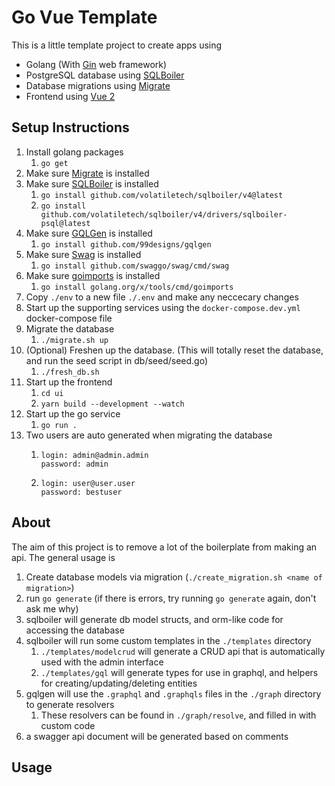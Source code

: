 # Go Vue Template

This is a little template project to create apps using 

- Golang (With [Gin](https://github.com/gin-gonic/gin) web framework)
- PostgreSQL database using [SQLBoiler](https://github.com/volatiletech/sqlboiler)
- Database migrations using [Migrate](https://github.com/golang-migrate/migrate)
- Frontend using [Vue 2](https://vuejs.org/)

## Setup Instructions

1. Install golang packages
   1. `go get`
2. Make sure [Migrate](https://github.com/golang-migrate/migrate) is installed
3. Make sure [SQLBoiler](https://github.com/volatiletech/sqlboiler) is installed
   1. `go install github.com/volatiletech/sqlboiler/v4@latest`
   2. `go install github.com/volatiletech/sqlboiler/v4/drivers/sqlboiler-psql@latest`
4. Make sure [GQLGen](https://github.com/99designs/gqlgen) is installed
   1. `go install github.com/99designs/gqlgen`
5. Make sure [Swag](https://github.com/swaggo/swag) is installed
   1. `go install github.com/swaggo/swag/cmd/swag`
6. Make sure [goimports](https://pkg.go.dev/golang.org/x/tools/cmd/goimports) is installed
   1. `go install golang.org/x/tools/cmd/goimports`
7. Copy `./env` to a new file `./.env` and make any neccecary changes
8. Start up the supporting services using the `docker-compose.dev.yml` docker-compose file
9. Migrate the database
   1. `./migrate.sh up`
10. (Optional) Freshen up the database. (This will totally reset the database, and run the seed script in db/seed/seed.go)
    1. `./fresh_db.sh`
11. Start up the frontend
    1. `cd ui`
    2. `yarn build --development --watch`
12. Start up the go service
    1. `go run .`
13. Two users are auto generated when migrating the database
    1. ```
       login: admin@admin.admin
       password: admin
       ```
    2. ```
       login: user@user.user
       password: bestuser
       ```


## About

The aim of this project is to remove a lot of the boilerplate from making an api. The general usage is
1. Create database models via migration (`./create_migration.sh <name of migration>`)
2. run `go generate` (if there is errors, try running `go generate` again, don't ask me why)
3. sqlboiler will generate db model structs, and orm-like code for accessing the database
4. sqlboiler will run some custom templates in the `./templates` directory
   1. `./templates/modelcrud` will generate a CRUD api that is automatically used with the admin interface
   2. `./templates/gql` will generate types for use in graphql, and helpers for creating/updating/deleting entities
5. gqlgen will use the `.graphql` and `.graphqls` files in the `./graph` directory to generate resolvers
   1. These resolvers can be found in `./graph/resolve`, and filled in with custom code
6. a swagger api document will be generated based on comments


## Usage


